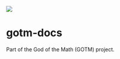 ﻿[![](https://github.com/anulum/gotm-docs/actions/workflows/docs.yml/badge.svg)](https://github.com/anulum/gotm-docs/actions/workflows/docs.yml)

# gotm-docs

Part of the God of the Math (GOTM) project.
